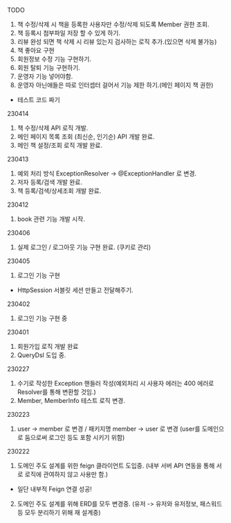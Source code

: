 TODO
1. 책 수정/삭제 시 책을 등록한 사용자만 수정/삭제 되도록 Member 권한 조회.
2. 책 등록시 첨부파일 저장 할 수 있게 하기.
3. 리뷰 완성 되면 책 삭제 시 리뷰 있는지 검사하는 로직 추가.(있으면 삭제 불가능)
4. 책 좋아요 구현
5. 회원정보 수정 기능 구현하기.
6. 회원 탈퇴 기능 구현하기.
7. 운영자 기능 넣어야함.
8. 운영자 아닌애들은 따로 인터셉터 걸어서 기능 제한 하기.(메인 페이지 책 권한)
* 테스트 코드 짜기

230414
1. 책 수정/삭제 API 로직 개발.
2. 메인 페이지 목록 조회 (최신순, 인기순) API 개발 완료.
3. 메인 책 설정/조회 로직 개발 완료.

230413
1. 예외 처리 방식 ExceptionResolver -> @ExceptionHandler 로 변경.
2. 저자 등록/검색 개발 완료.
3. 책 등록/검색/상세조회 개발 완료.

230412
1. book 관련 기능 개발 시작.

230406
1. 실제 로그인 / 로그아웃 기능 구현 완료. (쿠키로 관리)

230405
1. 로그인 기능 구현
 - HttpSession 서블릿 세션 만들고 전달해주기.

230402
1. 로그인 기능 구현 중

230401
1. 회원가입 로직 개발 완료
2. QueryDsl 도입 중.

230227
1. 수기로 작성한 Exception 핸들러 작성(예외처리 시 사용자 에러는 400 에러로 Resolver를 통해 변환할 것임.) 
2. Member, MemberInfo 테스트 로직 변경. 

230223
1. user -> member 로 변경 / 패키지명 member -> user 로 변경 (user를 도메인으로 둠으로써 로그인 등도 포함 시키기 위함)

230222
1. 도메인 주도 설계를 위한 feign 클라이언트 도입중. (내부 서버 API 연동을 통해 서로 로직에 관여하지 않고 사용만 함.)
  - 일단 내부적 Feign 연결 성공!
2. 도메인 주도 설계를 위해 ERD를 모두 변경중. (유저 -> 유저와 유저정보, 패스워드 등 모두 분리하기 위해 재 설계중)